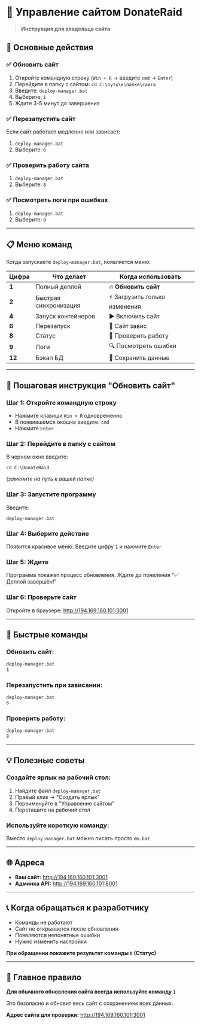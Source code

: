 # 🚀 Управление сайтом DonateRaid

> **Инструкция для владельца сайта**

## 🎯 Основные действия

### ✅ Обновить сайт
1. Откройте командную строку (`Win + R` → введите `cmd` → `Enter`)
2. Перейдите в папку с сайтом: `cd C:\путь\к\папке\сайта`
3. Введите: `deploy-manager.bat`
4. Выберите: `1`
5. Ждите 3-5 минут до завершения

### ✅ Перезапустить сайт
Если сайт работает медленно или зависает:
1. `deploy-manager.bat`
2. Выберите: `6`

### ✅ Проверить работу сайта
1. `deploy-manager.bat`
2. Выберите: `8`

### ✅ Посмотреть логи при ошибках
1. `deploy-manager.bat`
2. Выберите: `9`

---

## 📋 Меню команд

Когда запускаете `deploy-manager.bat`, появляется меню:

| Цифра | Что делает | Когда использовать |
|-------|------------|--------------------|
| **1** | Полный деплой | 🔥 **Обновить сайт** |
| **2** | Быстрая синхронизация | ⚡ Загрузить только изменения |
| **4** | Запуск контейнеров | ▶️ Включить сайт |
| **6** | Перезапуск | 🔄 Сайт завис |
| **8** | Статус | 👀 Проверить работу |
| **9** | Логи | 🔍 Посмотреть ошибки |
| **12** | Бэкап БД | 💾 Сохранить данные |

---

## 🚀 Пошаговая инструкция "Обновить сайт"

### Шаг 1: Откройте командную строку
- Нажмите клавиши `Win + R` одновременно
- В появившемся окошке введите: `cmd`
- Нажмите `Enter`

### Шаг 2: Перейдите в папку с сайтом
В черном окне введите:
```
cd C:\DonateRaid
```
*(замените на путь к вашей папке)*

### Шаг 3: Запустите программу
Введите:
```
deploy-manager.bat
```

### Шаг 4: Выберите действие
Появится красивое меню. Введите цифру `1` и нажмите `Enter`

### Шаг 5: Ждите
Программа покажет процесс обновления. Ждите до появления "✅ Деплой завершён!"

### Шаг 6: Проверьте сайт
Откройте в браузере: http://194.169.160.101:3001

---

## 🎯 Быстрые команды

### Обновить сайт:
```cmd
deploy-manager.bat
1
```

### Перезапустить при зависании:
```cmd
deploy-manager.bat
6
```

### Проверить работу:
```cmd
deploy-manager.bat
8
```

---

## 💡 Полезные советы

### Создайте ярлык на рабочий стол:
1. Найдите файл `deploy-manager.bat`
2. Правый клик → "Создать ярлык"
3. Переименуйте в "Управление сайтом"
4. Перетащите на рабочий стол

### Используйте короткую команду:
Вместо `deploy-manager.bat` можно писать просто `dm.bat`

---

## 🌐 Адреса

- **Ваш сайт:** http://194.169.160.101:3001
- **Админка API:** http://194.169.160.101:8001

---

## 📞 Когда обращаться к разработчику

- Команды не работают
- Сайт не открывается после обновления
- Появляются непонятные ошибки
- Нужно изменить настройки

**При обращении покажите результат команды `8` (Статус)**

---

## 🎯 Главное правило

**Для обычного обновления сайта всегда используйте команду `1`**

Это безопасно и обновит весь сайт с сохранением всех данных.

**Адрес сайта для проверки:** http://194.169.160.101:3001